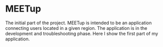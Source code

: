 # MEETup
 The initial part of the project. MEETup is intended to be an application connecting users located in a given region. The application is in the development and troubleshooting phase. Here I show the first part of my application.
